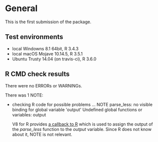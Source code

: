# General
This is the first submission of the package.

## Test environments 
* local Windowns 8.1 64bit, R 3.4.3
* local macOS Mojave 10.14.5, R 3.5.1
* Ubuntu Trusty 14.04 (on travis-ci), R 3.6.0

## R CMD check results
There were no ERRORs or WARNINGs.

There was 1 NOTE:
* checking R code for possible problems ... NOTE
  parse_less: no visible binding for global variable 'output'
  Undefined global functions or variables:
    output
  
  V8 for R provides [a callback to R](https://cran.r-project.org/web/packages/V8/vignettes/v8_intro.html#callback-to-r)
  which is used to assign the output of the *parse_less* function to the 
  *output* variable. Since R does not know about it, NOTE is not relevant.
